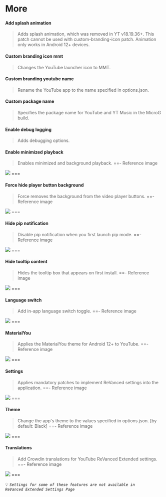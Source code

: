 # More

#### Add splash animation
>Adds splash animation, which was removed in YT v18.19.36+. This patch cannot be used with custom-branding-icon patch.
>Animation only works in Android 12+ devices.

#### Custom branding icon mmt
>Changes the YouTube launcher icon to MMT.

#### Custom branding youtube name
>Rename the YouTube app to the name specified in options.json.

#### Custom package name
>Specifies the package name for YouTube and YT Music in the MicroG build.

#### Enable debug logging
>Adds debugging options.

#### Enable minimized playback
>Enables minimized and background playback.
==- Reference image
<img src="https://raw.githubusercontent.com/kazimmt/RVX-Features/website/assets/youtube/more/Enable-minimized-playback.jpg">
===

#### Force hide player button background
>Force removes the background from the video player buttons.
==- Reference image
<img src="https://raw.githubusercontent.com/kazimmt/RVX-Features/website/assets/youtube/more/Force-hide-player-button-background.jpg">
===

#### Hide pip notification
>Disable pip notification when you first launch pip mode.
==- Reference image
<img src="https://raw.githubusercontent.com/kazimmt/RVX-Features/website/assets/youtube/more/Hide-pip-notification.jpg">
===

#### Hide tooltip content
>Hides the tooltip box that appears on first install.
==- Reference image
<img src="https://raw.githubusercontent.com/kazimmt/RVX-Features/website/assets/youtube/more/Hide-tooltip-content.jpg">
===

#### Language switch
>Add in-app language switch toggle.
==- Reference image
<img src="https://raw.githubusercontent.com/kazimmt/RVX-Features/website/assets/youtube/more/Language-switch.jpg">
===

#### MaterialYou
>Applies the MaterialYou theme for Android 12+ to YouTube.
==- Reference image
<img src="https://raw.githubusercontent.com/kazimmt/RVX-Features/website/assets/youtube/more/MaterialYou.jpg">
===

#### Settings
>Applies mandatory patches to implement ReVanced settings into the application.
==- Reference image
<img src="https://raw.githubusercontent.com/kazimmt/RVX-Features/website/assets/youtube/more/settings.jpg">
===

#### Theme
>Change the app's theme to the values specified in options.json. [by default: Black]
==- Reference image
<img src="https://raw.githubusercontent.com/kazimmt/RVX-Features/website/assets/youtube/more/Theme.jpg">
===

#### Translations
>Add Crowdin translations for YouTube ReVanced Extended settings.
==- Reference image
<img src="https://raw.githubusercontent.com/kazimmt/RVX-Features/website/assets/youtube/more/Translations.jpg">
===

💡 <code><i>Settings for some of these features are not available in ReVanced Extended Settings Page</i></code>